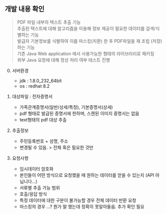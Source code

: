 ##  개발 내용 확인
> PDF 파일 내부의 텍스트 추출 기능      
> 추출된 텍스트에 대해 알고리즘을 이용해 정보 제공이 필요한 데이터를 검색/식별하는 기능     
> 발급자 기본정보를 식별하여 이를 마스킹(치환) 한 후 PDF파일을 재 조립 (저장)  하는 기능    
> 기존 Java Web application 에서 사용가능한 형태의 라이브러리로 패키징  
> 외부 Java 요청에 대해 정상 처리 여부 테스트 진행  

0. 서버환경
    - jdk : 1.8.0_232_64bit
    - os : redhat 8.2

1. 대상파일 : 전자증명서
    - 가족관계증명서(일반/상세/특정), 기본증명서(상세)
    - pdf 형태로 발급된 증명서에 한하며, 스캔된 이미지 증명서는 없음
    - text형태의 pdf 대상 추출

2. 추출정보
    - 주민등록번호 + 성명, 주소
    - 변경될 수 있음. > 전체 혹은 필요한 것만

3. 요청사항
    - 임시데이터 암호화
    - 본인들이 어떤 방식으로 요청했을 때 원하는 데이터를 얻을 수 있는지 (API 아닙니다...)
    - 서류별 추출 가능 범위
    - 호출/응답 방식
    - 특정 데이터에 대한 구분이 불가능할 경우 전체 데이터 반환 요청
    - 마스킹의 경우 ...? 뭔가 말 했는데 정확히 못알아들음. 추가 확인 필요  
